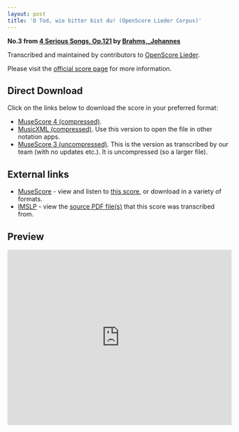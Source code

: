 ```yaml
---
layout: post
title: 'O Tod, wie bitter bist du! (OpenScore Lieder Corpus)'
---
```


__No.3 from [4 Serious Songs, Op.121](https://fourscoreandmore.org/openscore/lieder/Brahms%2C_Johannes/4_Serious_Songs%2C_Op.121/) by [Brahms,_Johannes](https://fourscoreandmore.org/openscore/lieder/Brahms%2C_Johannes)__

Transcribed and maintained by contributors to [OpenScore Lieder].

Please visit the [official score page] for more information.

[official score page]: https://musescore.com/openscore-lieder-corpus/scores/6686980
[OpenScore Lieder]: https://musescore.com/openscore-lieder-corpus

## Direct Download

Click on the links below to download the score in your preferred format:
- [MuseScore 4 (compressed)](https://fourscoreandmore.org/openscore/lieder/Brahms%2C_Johannes/4_Serious_Songs%2C_Op.121/3_O_Tod%2C_wie_bitter_bist_du%21.mscz).
- [MusicXML (compressed)](https://fourscoreandmore.org/openscore/lieder/Brahms%2C_Johannes/4_Serious_Songs%2C_Op.121/3_O_Tod%2C_wie_bitter_bist_du%21.mxl). Use this version to open the file in other notation apps.
- [MuseScore 3 (uncompressed)](https://raw.githubusercontent.com/OpenScore/Lieder/refs/heads/main/scores/Brahms%2C_Johannes/4_Serious_Songs%2C_Op.121/3_O_Tod%2C_wie_bitter_bist_du%21/lc6686980.mscx). This is the version as transcribed by our team (with no updates etc.). It is uncompressed (so a larger file).

## External links

- [MuseScore] - view and listen to [this score][MuseScore], or download in a variety of formats.
- [IMSLP] - view the [source PDF file(s)][IMSLP] that this score was transcribed from.

[MuseScore]: https://musescore.com/score/6686980
[IMSLP]: https://imslp.org/wiki/Special:ReverseLookup/85424

## Preview

<iframe width="100%" height="394" src="https://musescore.com/openscore-lieder-corpus/scores/6686980/embed" frameborder="0" allowfullscreen allow="autoplay; fullscreen"></iframe>
